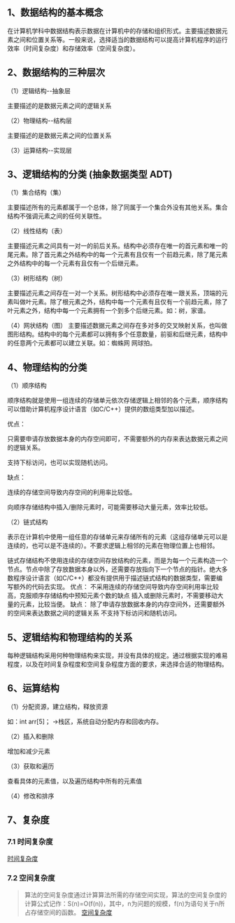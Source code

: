 ## 1、数据结构的基本概念
在计算机学科中数据结构表示数据在计算机中的存储和组织形式。主要描述数据元素之间和位置关系等。一般来说，选择适当的数据结构可以提高计算机程序的运行效率（时间复杂度）和存储效率（空间复杂度）。

## 2、数据结构的三种层次
（1）逻辑结构--抽象层

主要描述的是数据元素之间的逻辑关系

（2）物理结构--结构层

主要描述的是数据元素之间的位置关系

（3）运算结构--实现层

## 3、逻辑结构的分类 (抽象数据类型 ADT)
（1）集合结构（集）

主要描述所有的元素都属于一个总体，除了同属于一个集合外没有其他关系。集合结构不强调元素之间的任何关联性。

（2）线性结构（表）

主要描述元素之间具有一对一的前后关系。结构中必须存在唯一的首元素和唯一的尾元素。除了首元素之外结构中的每一个元素有且仅有一个前趋元素，除了尾元素之外结构中的每一个元素有且仅有一个后继元素。

（3）树形结构（树）

主要描述元素之间存在一对一个关系。树形结构中必须存在唯一跟关系，顶端的元素叫做叶元素。除了根元素之外，结构中每一个元素有且仅有一个前趋元素，除了叶元素之外，结构中每一个元素拥有一个到多个后继元素。如：树，家谱。

（4）网状结构（图）
主要描述数据元素之间存在多对多的交叉映射关系，也叫做图形结构。结构中的每个元素都可以拥有多个任意数量，前驱和后继元素，结构中的任意两个元素都可以建立关联。如：蜘蛛网 网球拍。

## 4、物理结构的分类
（1）顺序结构

顺序结构就是使用一组连续的存储单元依次存储逻辑上相邻的各个元素，顺序结构可以借助计算机程序设计语言（如C/C++）提供的数组类型加以描述。

优点：

只需要申请存放数据本身的内存空间即可，不需要额外的内存来表达数据元素之间的逻辑关系。

支持下标访问，也可以实现随机访问。

缺点：

连续的存储空间导致内存空间的利用率比较低。

向顺序存储结构中插入/删除元素时，可能需要移动大量元素，效率比较低。

（2）链式结构

表示在计算机中使用一组任意的存储单元来存储所有的元素（这组存储单元可以是连续的，也可以是不连续的）。不要求逻辑上相邻的元素在物理位置上也相邻。

链式存储结构不使用连续的存储空间存放结构的元素，而是为每一个元素构造一个节点。节点中除了存放数据本身以外，还需要存放指向下一个节点的指针。绝大多数程序设计语言（如C/C++）都没有提供用于描述链式结构的数据类型，需要编写额外的代码去实现。
优点：
不采用连续的存储空间导致内存空间利用率比较高，克服顺序存储结构中预知元素个数的缺点
插入或删除元素时，不需要移动大量的元素，比较当便。
缺点：
除了申请存放数据本身的内存空间外，还需要额外的空间来表达数据之间的逻辑关系
不支持下标访问和随机访问。

## 5、逻辑结构和物理结构的关系
每种逻辑结构采用何种物理结构来实现，并没有具体的规定。通过根据实现的难易程度，以及在时间复杂程度和空间复杂程度方面的要求，来选择合适的物理结构。

## 6、运算结构
（1）分配资源，建立结构，释放资源

如：int arr[5]； ->栈区，系统自动分配内存和回收内存。

（2）插入和删除

增加和减少元素

（3）获取和遍历

查看具体的元素值，以及遍历结构中所有的元素值

（4）修改和排序


## 7、复杂度

### 7.1 时间复杂度
[时间复杂度](https://www.jianshu.com/p/f4cca5ce055a)
### 7.2 空间复杂度
> 算法的空间复杂度通过计算算法所需的存储空间实现，算法的空间复杂度的计算公式记作：S(n)=O(f(n))，其中，n为问题的规模，f(n)为语句关于n所占存储空间的函数。
[空间复杂度](https://www.jianshu.com/p/88a1c8ed6254)